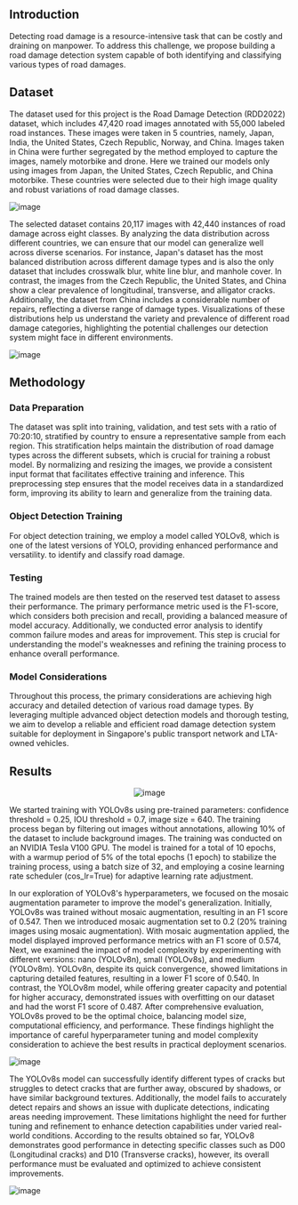 
## Introduction

Detecting road damage is a resource-intensive task that can be costly and draining on manpower.  To address this challenge, we propose building a road damage detection system capable of both identifying and classifying various types of road damages.

## Dataset

The dataset used for this project is the Road Damage Detection (RDD2022) dataset, which includes 47,420 road images annotated with 55,000 labeled road instances. These images were taken in 5 countries, namely, Japan, India, the United States, Czech Republic, Norway, and China. Images taken in China were further segregated by the method employed to capture the images, namely motorbike and drone. Here we trained our models only using images from Japan, the United States, Czech Republic, and China motorbike. These countries were selected due to their high image quality and robust variations of road damage classes. 

![image](https://github.com/pengyumu/Road-Damge-Detection/assets/174324735/2ca845f0-61f4-4913-ab27-830f6853067a)

The selected dataset contains 20,117 images with 42,440 instances of road damage across eight classes. By analyzing the data distribution across different countries, we can ensure that our model can generalize well across diverse scenarios. For instance, Japan's dataset has the most balanced distribution across different damage types and is also the only dataset that includes crosswalk blur, white line blur, and manhole cover. In contrast, the images from the Czech Republic, the United States, and China show a clear prevalence of longitudinal, transverse, and alligator cracks. Additionally, the dataset from China includes a considerable number of repairs, reflecting a diverse range of damage types. Visualizations of these distributions help us understand the variety and prevalence of different road damage categories, highlighting the potential challenges our detection system might face in different environments. 

![image](https://github.com/pengyumu/Road-Damge-Detection/assets/174324735/4d6de4ba-dec6-4a56-b593-be2402b76585)

## Methodology 

### Data Preparation
The dataset was split into training, validation, and test sets with a ratio of 70:20:10, stratified by country to ensure a representative sample from each region. This stratification helps maintain the distribution of road damage types across the different subsets, which is crucial for training a robust model. By normalizing and resizing the images, we provide a consistent input format that facilitates effective training and inference. This preprocessing step ensures that the model receives data in a standardized form, improving its ability to learn and generalize from the training data.
### Object Detection Training
For object detection training, we employ a model called YOLOv8, which is one of the latest versions of YOLO, providing enhanced performance and versatility. to identify and classify road damage. 
### Testing
The trained models are then tested on the reserved test dataset to assess their performance. The primary performance metric used is the F1-score, which considers both precision and recall, providing a balanced measure of model accuracy. Additionally, we conducted error analysis to identify common failure modes and areas for improvement. This step is crucial for understanding the model's weaknesses and refining the training process to enhance overall performance.
### Model Considerations
Throughout this process, the primary considerations are achieving high accuracy and detailed detection of various road damage types. By leveraging multiple advanced object detection models and thorough testing, we aim to develop a reliable and efficient road damage detection system suitable for deployment in Singapore's public transport network and LTA-owned vehicles.


## Results

<div align="center">
    <img src="https://github.com/pengyumu/Road-Damge-Detection/assets/174324735/3ed7d296-d8b1-4608-8708-bedabcb7ecae" alt="image">
</div>

We started training with YOLOv8s using pre-trained parameters: confidence threshold = 0.25, IOU threshold = 0.7, image size = 640. The training process began by filtering out images without annotations, allowing 10% of the dataset to include background images. The training was conducted on an NVIDIA Tesla V100 GPU. The model is trained for a total of 10 epochs, with a warmup period of 5% of the total epochs (1 epoch) to stabilize the training process, using a batch size of 32, and employing a cosine learning rate scheduler (cos_lr=True) for adaptive learning rate adjustment.

In our exploration of YOLOv8's hyperparameters, we focused on the mosaic augmentation parameter to improve the model's generalization.  Initially, YOLOv8s was trained without mosaic augmentation, resulting in an F1 score of 0.547. Then we introduced mosaic augmentation set to 0.2 (20% training images using mosaic augmentation). With mosaic augmentation applied, the model displayed improved performance metrics with an F1 score of 0.574, Next, we examined the impact of model complexity by experimenting with different versions: nano (YOLOv8n), small (YOLOv8s), and medium (YOLOv8m). YOLOv8n, despite its quick convergence, showed limitations in capturing detailed features, resulting in a lower F1 score of 0.540. In contrast, the YOLOv8m model, while offering greater capacity and potential for higher accuracy, demonstrated issues with overfitting on our dataset and had the worst F1 score of 0.487. After comprehensive evaluation, YOLOv8s proved to be the optimal choice, balancing model size, computational efficiency, and performance. These findings highlight the importance of careful hyperparameter tuning and model complexity consideration to achieve the best results in practical deployment scenarios.

![image](https://github.com/pengyumu/Road-Damge-Detection/assets/174324735/ff72dd60-f347-4a62-90cd-04a01d389630)

The YOLOv8s model can successfully identify different types of cracks but struggles to detect cracks that are further away, obscured by shadows, or have similar background textures. Additionally, the model fails to accurately detect repairs and shows an issue with duplicate detections, indicating areas needing improvement. These limitations highlight the need for further tuning and refinement to enhance detection capabilities under varied real-world conditions. According to the results obtained so far, YOLOv8 demonstrates good performance in detecting specific classes such as D00 (Longitudinal cracks) and D10 (Transverse cracks), however, its overall performance must be evaluated and optimized to achieve consistent improvements.

![image](https://github.com/pengyumu/Road-Damge-Detection/assets/174324735/022ba5de-4178-433c-ac43-eee3f225c589)
